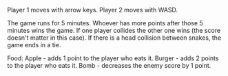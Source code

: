 Player 1 moves with arrow keys.
Player 2 moves with WASD.

The game runs for 5 minutes. Whoever has more points after those 5 minutes wins the game.
If one player collides the other one wins (the score doesn't matter in this case).
If there is a head collision between snakes, the game ends in a tie.

Food:
  Apple  - adds 1 point to the player who eats it.
  Burger - adds 2 points to the player who eats it.
  Bomb   - decreases the enemy score by 1 point.
